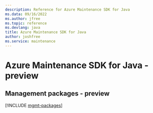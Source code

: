 ```yaml
---
description: Reference for Azure Maintenance SDK for Java
ms.data: 09/16/2022
ms.author: jfree
ms.topic: reference
ms.devlang: java
title: Azure Maintenance SDK for Java
author: joshfree
ms.service: maintenance
---
```

# Azure Maintenance SDK for Java - preview

## Management packages - preview
[!INCLUDE [mgmt-packages](maintenance-mgmt-index.md)]